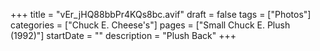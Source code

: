 +++
title = "vEr_jHQ88bbPr4KQs8bc.avif"
draft = false
tags = ["Photos"]
categories = ["Chuck E. Cheese's"]
pages = ["Small Chuck E. Plush (1992)"]
startDate = ""
description = "Plush Back"
+++
